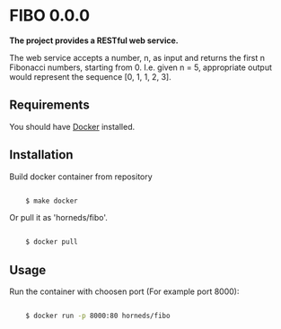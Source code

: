FIBO 0.0.0
==========

**The project provides a RESTful web service.**

The web service accepts a number, n, as input and returns the first n Fibonacci
numbers, starting from 0. I.e. given n  = 5, appropriate output would represent
the sequence [0, 1, 1, 2, 3].

Requirements
------------

You should have [Docker](https://docker.io) installed.

Installation
------------

Build docker container from repository

```sh

    $ make docker

```

Or pull it as 'horneds/fibo'.
```sh

    $ docker pull

```


Usage
-----

Run the container with choosen port (For example port 8000):
```sh

    $ docker run -p 8000:80 horneds/fibo

```

